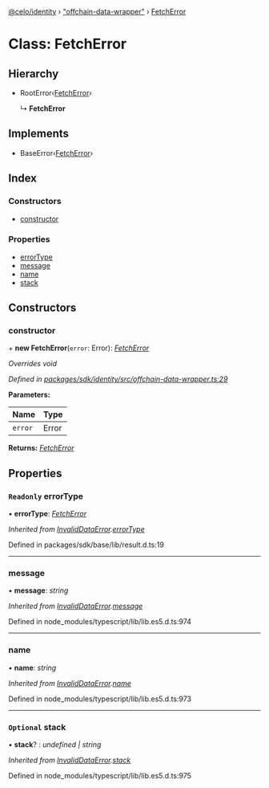 [@celo/identity](../README.md) › ["offchain-data-wrapper"](../modules/_offchain_data_wrapper_.md) › [FetchError](_offchain_data_wrapper_.fetcherror.md)

# Class: FetchError

## Hierarchy

* RootError‹[FetchError](../enums/_offchain_data_wrapper_.offchainerrortypes.md#fetcherror)›

  ↳ **FetchError**

## Implements

* BaseError‹[FetchError](../enums/_offchain_data_wrapper_.offchainerrortypes.md#fetcherror)›

## Index

### Constructors

* [constructor](_offchain_data_wrapper_.fetcherror.md#constructor)

### Properties

* [errorType](_offchain_data_wrapper_.fetcherror.md#readonly-errortype)
* [message](_offchain_data_wrapper_.fetcherror.md#message)
* [name](_offchain_data_wrapper_.fetcherror.md#name)
* [stack](_offchain_data_wrapper_.fetcherror.md#optional-stack)

## Constructors

###  constructor

\+ **new FetchError**(`error`: Error): *[FetchError](_offchain_data_wrapper_.fetcherror.md)*

*Overrides void*

*Defined in [packages/sdk/identity/src/offchain-data-wrapper.ts:29](https://github.com/celo-org/celo-monorepo/blob/master/packages/sdk/identity/src/offchain-data-wrapper.ts#L29)*

**Parameters:**

Name | Type |
------ | ------ |
`error` | Error |

**Returns:** *[FetchError](_offchain_data_wrapper_.fetcherror.md)*

## Properties

### `Readonly` errorType

• **errorType**: *[FetchError](../enums/_offchain_data_wrapper_.offchainerrortypes.md#fetcherror)*

*Inherited from [InvalidDataError](_offchain_accessors_errors_.invaliddataerror.md).[errorType](_offchain_accessors_errors_.invaliddataerror.md#readonly-errortype)*

Defined in packages/sdk/base/lib/result.d.ts:19

___

###  message

• **message**: *string*

*Inherited from [InvalidDataError](_offchain_accessors_errors_.invaliddataerror.md).[message](_offchain_accessors_errors_.invaliddataerror.md#message)*

Defined in node_modules/typescript/lib/lib.es5.d.ts:974

___

###  name

• **name**: *string*

*Inherited from [InvalidDataError](_offchain_accessors_errors_.invaliddataerror.md).[name](_offchain_accessors_errors_.invaliddataerror.md#name)*

Defined in node_modules/typescript/lib/lib.es5.d.ts:973

___

### `Optional` stack

• **stack**? : *undefined | string*

*Inherited from [InvalidDataError](_offchain_accessors_errors_.invaliddataerror.md).[stack](_offchain_accessors_errors_.invaliddataerror.md#optional-stack)*

Defined in node_modules/typescript/lib/lib.es5.d.ts:975
